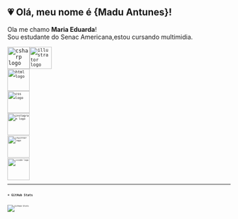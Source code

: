 ## 💗 Olá, meu nome é {Madu Antunes}!
<p>Ola me chamo <b>Maria Eduarda</b>!
<br>Sou estudante do Senac Americana,estou cursando multimidia.</p>
<code><img src="https://skillicons.dev/icons?i=photoshop" height="50"alt="csharp logo" /
><code><img src="https://skillicons.dev/icons?i=illustrator" height="50" alt="illustrator logo" />
<code><img src="https://skillicons.dev/icons?i=html" height="50" alt="html logo" />
<code><img src="https://skillicons.dev/icons?i=css" height="50" alt="css logo" />
<code><img src="https://skillicons.dev/icons?i=instagram" height="50" alt="instagram logo"/> 
<code><img src="https://skillicons.dev/icons?i=twitter" height="50" alt="itwitter logo"/> 
<code><img src="https://skillicons.dev/icons?i=vscode" height="50" alt="vscode logo"/>

---
## ⭐ GitHub Stats

![GitHub Stats](https://github-readme-stats.vercel.app/api?username=maduantu&show_icons=true&theme=rose)</code>